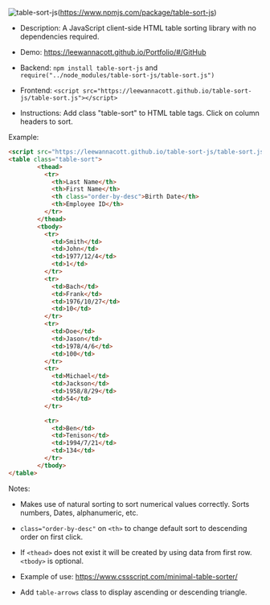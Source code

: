 ![table-sort-js](https://img.shields.io/npm/v/table-sort-js)(https://www.npmjs.com/package/table-sort-js)

* Description: A JavaScript client-side HTML table sorting library with no dependencies required. 

* Demo: https://leewannacott.github.io/Portfolio/#/GitHub

* Backend: `npm install table-sort-js` and `require("../node_modules/table-sort-js/table-sort.js")`

* Frontend: `<script src="https://leewannacott.github.io/table-sort-js/table-sort.js"></script>`

* Instructions: Add class "table-sort" to HTML table tags. Click on column headers to sort.

Example:
```html
<script src="https://leewannacott.github.io/table-sort-js/table-sort.js"></script>
<table class="table-sort">
        <thead>
          <tr>
            <th>Last Name</th>
            <th>First Name</th>
            <th class="order-by-desc">Birth Date</th>
            <th>Employee ID</th>
          </tr>
        </thead>
        <tbody>
          <tr>
            <td>Smith</td>
            <td>John</td>
            <td>1977/12/4</td>
            <td>1</td>
          </tr>
          <tr>
            <td>Bach</td>
            <td>Frank</td>
            <td>1976/10/27</td>
            <td>10</td>
          </tr>
          <tr>
            <td>Doe</td>
            <td>Jason</td>
            <td>1978/4/6</td>
            <td>100</td>
          </tr>
          <tr>
            <td>Michael</td>
            <td>Jackson</td>
            <td>1958/8/29</td>
            <td>54</td>
          </tr>

          <tr>
            <td>Ben</td>
            <td>Tenison</td>
            <td>1994/7/21</td>
            <td>134</td>
          </tr>
        </tbody>
</table>
```
Notes:
* Makes use of natural sorting to sort numerical values correctly. Sorts numbers, Dates, alphanumeric, etc.

* `class="order-by-desc"` on `<th>` to change default sort to descending order on first click.
 
* If `<thead>` does not exist it will be created by using data from first row. `<tbody>` is optional.

* Example of use: https://www.cssscript.com/minimal-table-sorter/

* Add `table-arrows` class to display ascending or descending triangle.
